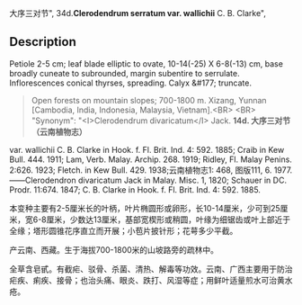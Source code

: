大序三对节",
34d.**Clerodendrum serratum var. wallichii** C. B. Clarke",

## Description
Petiole 2-5 cm; leaf blade elliptic to ovate, 10-14(-25) X   6-8(-13) cm, base broadly cuneate to subrounded, margin subentire to serrulate. Inflorescences conical thyrses, spreading. Calyx &amp;#177; truncate.

> Open forests on mountain slopes; 700-1800 m. Xizang, Yunnan [Cambodia, India, Indonesia, Malaysia, Vietnam].&lt;BR&gt; &lt;BR&gt;
  "Synonym": "&lt;I&gt;Clerodendrum divaricatum&lt;/I&gt; Jack.
**14d. 大序三对节（云南植物志）**

var. wallichii C. B. Clarke in Hook. f. Fl. Brit. Ind. 4: 592. 1885; Craib in Kew Bull. 444. 1911; Lam, Verb. Malay. Archip. 268. 1919; Ridley, Fl. Malay Penins. 2:626. 1923; Fletch. in Kew Bull. 429. 1938;云南植物志1: 468, 图版111, 6. 1977. ——Clerodendron divaricatum Jack in Malay. Misc. 1, 1820; Schauer in DC. Prodr. 11:674. 1847; C. B. Clarke in Hook. f. Fl. Brit. Ind. 4: 592. 1885.

本变种主要有2-5厘米长的叶柄，叶片椭圆形或卵形，长10-14厘米，少可到25厘米，宽6-8厘米，少数达13厘米，基部宽楔形或稍圆，叶缘为细锯齿或叶上部近于全缘；塔形圆锥花序直立而开展；小苞片披针形；花萼多少平截。

产云南、西藏。生于海拔700-1800米的山坡路旁的疏林中。

全草含皂甙。有截疟、驳骨、杀菌、清热、解毒等功效。云南、广西主要用于防治疟疾、痢疾、接骨；也治头痛、眼炎、跌打、风湿等症；用鲜叶适量煎水可治黄水疮。
